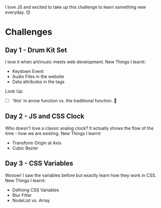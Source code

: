 I love JS and excited to take up this challenge to learn something new everyday. 😊

# Challenges

## Day 1 - Drum Kit Set
I love it when art/music meets web development.
New Things I learnt: 
* Keydown Event
* Audio Files in the website
* Data attributes in the tags

Look Up:
- [ ] 'this' in arrow function vs. the traditional function. 🧐

## Day 2 - JS and CSS Clock
Who doesn't love a classic analog clock? It actually shows the flow of the time - how we are existing.
New Things I learnt: 
* Transform Origin at Axis
* Cubic Bezier

## Day 3 - CSS Variables
Wooow! I saw the variables before but exactly learn how they work in CSS.
New Things I learnt: 
* Defining CSS Variables
* Blur Filter 
* NodeList vs. Array

